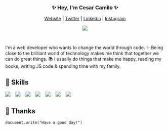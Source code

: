 <h3 align="center"><strong>✨ Hey, I'm Cesar Camilo ✨</strong></h3>

<p align="center">
  <a href="https://www.cesarcamilo.com/">Website</a> |
  <a href="https://twitter.com/CamiloVll">Twitter</a> |
  <a href="https://www.linkedin.com/in/CamiloVll/">Linkedin</a> |
  <a href="https://www.instagram.com/camilovll7/">Instagram</a>
</p>
   
<p align="center">
<img align="center" src="https://media.tenor.com/Kq7ERWPV6sQAAAAd/reze-chainsaw-man.gif"> 
</p><br>

I'm a web developer who wants to change the world through code. ✨ Being close to the brilliant world of technology makes me think that together we can do great things. 📚 I usually do things that make me happy, reading my books, writing JS code & spending time with my family. 

## 🌱 Skills

<img src="https://img.shields.io/badge/html5%20-%23e34f26.svg?&style=for-the-badge&logo=html5&logoColor=white" />&nbsp;&nbsp;&nbsp;&nbsp;<img src="https://img.shields.io/badge/CSS3-1572B6?&style=for-the-badge&logo=css3&logoColor=white" />&nbsp;&nbsp;&nbsp;&nbsp;<img
src="https://img.shields.io/badge/JavaScript-F7DF1E?style=for-the-badge&logo=javascript&logoColor=black" />&nbsp;&nbsp;&nbsp;&nbsp;<img 
src="https://img.shields.io/badge/TypeScript-007ACC?style=for-the-badge&logo=typescript&logoColor=white" />&nbsp;&nbsp;&nbsp;&nbsp;<img
src="https://img.shields.io/badge/React-20232A?style=for-the-badge&logo=react&logoColor=61DAFB" />&nbsp;&nbsp;&nbsp;&nbsp;<img
src="https://img.shields.io/badge/node.js%20-%23339933.svg?&style=for-the-badge&logo=node.js&logoColor=white" />&nbsp;&nbsp;&nbsp;&nbsp;<img
src="https://img.shields.io/badge/Docker-2496ED?style=for-the-badge&logo=docker&logoColor=white" />&nbsp;&nbsp;&nbsp;&nbsp; 

## 💜 Thanks

```shell 
document.write("Have a good day!")
```
